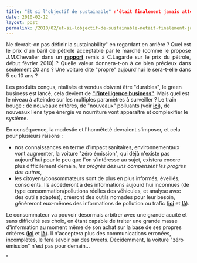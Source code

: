 ```yaml
---
title: "Et si l'objectif de sustainable" n'était finalement jamais atteint ?""
date: 2010-02-12
layout: post
permalink: /2010/02/et-si-lobjectif-de-sustainable-netait-finalement-jamais-atteint.html
---
```


<p style="text-align: justify">Ne devrait-on pas définir la sustainability" en regardant en arrière ? Quel est le prix d'un baril de pétrole acceptable par le marché (comme le propose J.M.Chevalier dans un <strong><span style=""text-decoration: underline""><a href=""http://www.economie.gouv.fr/services/rap10/100211rapchevalier.pdf"" target=""_blank"">rapport</a></span></strong> remis à C.Lagarde sur le prix du pétrole, début février 2010) ? Quelle valeur donnera-t-on à ce bien précieux dans seulement 20 ans ? Une voiture dite "propre" aujourd'hui le sera-t-elle dans 5 ou 10 ans ?</p> <p style=""text-align: justify"">Les produits conçus, réalisés et vendus doivent être "durables", le green business est lancé, cela devient de <a href=""http://www.ethicalcorp.com/#EC-left"" target=""_blank"" title=""un exemple ...""><strong>"l'intelligence business"</strong></a>. Mais quel est le niveau à atteindre sur les multiples paramètres à surveiller ? Le train bouge : de nouveaux critères, de "nouveaux" polluants (voir <strong><span style=""text-decoration: underline""><a href=""/2010/02/health-impact-of-traffic-pollution.html"" target=""_blank"">ici</a></span></strong>), de nouveaux liens type énergie vs nourriture vont apparaître et complexifier le système. </p> <p style=""text-align: justify""> </p>  <!--more-->  <p style=""text-align: justify"">En conséquence, la modestie et l'honnêteté devraient s'imposer, et cela pour plusieurs raisons :</p> <ul> <li id=""""> <div style=""text-align: justify"">nos connaissances en terme d'impact sanitaires, environnementaux vont augmenter, la voiture "zéro émission", qui déjà n'existe pas aujourd'hui pour le peu que l'on s'intéresse au sujet, existera encore plus difficilement demain, <em>les progrès des uns compensent les progrès des autres,</em></div></li> <li> <div style=""text-align: justify"">les citoyens/consommateurs sont de plus en plus informés, éveillés, conscients. Ils accéderont à des informations aujourd'hui inconnues (de type consommation/pollutions réelles des véhicules, et analyse avec des outils adaptés), créeront des outils nomades pour leur besoin, généreront eux-mêmes des informations de pollution ou trafic (<strong><span style=""text-decoration: underline""><a href=""http://www.lamontreverte.org/"" target=""_blank"">ici</a></span></strong> et <strong><span style=""text-decoration: underline""><a href=""http://www.routes.tomtom.com"" target=""_blank"">là</a></span></strong>). </div></li> </ul> <p style=""text-align: justify"">Le consommateur va pouvoir désormais arbitrer avec une grande acuité et sans difficulté ses choix, en étant capable de traiter une grande masse d'information au moment même de son achat sur la base de ses propres critères (<strong><span style=""text-decoration: underline""><a href=""/2010/01/quand-viendra-lheure-de-la-connaissance-des-emissions-reelles.html"" target=""_blank"">ici</a></span></strong> et <strong><span style=""text-decoration: underline""><a href=""/2010/01/le-telephone-te-guidera.html"" target=""_blank"">là</a></span></strong>). Il n'acceptera plus des communications erronées, incomplètes, le fera savoir par des tweets. Décidemment, la voiture "zéro émission" n'est pas pour demain...</p>"